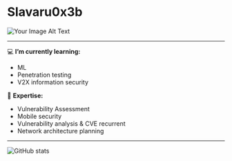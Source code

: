 

<!---
slavaru0x3b/slavaru0x3b is a ✨ special ✨ repository because its `README.md` (this file) appears on your GitHub profile.
You can click the Preview link to take a look at your changes.

- 👋 Hi, I’m @slavaru0x3b
- 👀 I’m interested in ...
- 🌱 I’m currently learning ...
- 💞️ I’m looking to collaborate on ...
- 📫 How to reach me ...
--->
# Slavaru0x3b 

![Your Image Alt Text](https://storage.googleapis.com/gweb-uniblog-publish-prod/original_images/Social_dino-with-hat.gif)

---

💻 **I’m currently learning:** 
- ML
- Penetration testing
- V2X information security

🐇 **Expertise:** 
- Vulnerability Assessment
- Mobile security
- Vulnerability analysis & CVE recurrent
- Network architecture planning

---

![GitHub stats](https://github-readme-stats.vercel.app/api?username=slavaru0x3b&show_icons=true&count_private=true&theme=radical)



